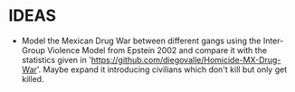 IDEAS
======================
* Model the Mexican Drug War between different gangs using the Inter-Group Violence Model from Epstein 2002
  and compare it with the statistics given in 'https://github.com/diegovalle/Homicide-MX-Drug-War'.
  Maybe expand it introducing civilians which don't kill but only get killed.



